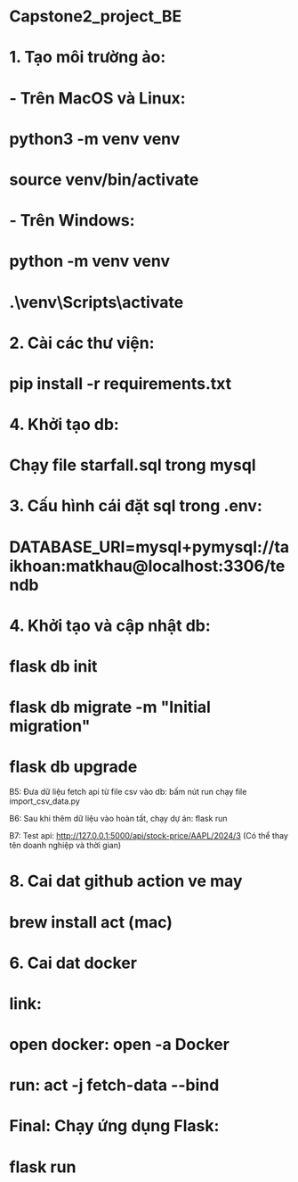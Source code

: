 # Capstone2_project_BE
# 1. Tạo môi trường ảo:
# - Trên MacOS và Linux:
#    python3 -m venv venv
#    source venv/bin/activate
# - Trên Windows:
#    python -m venv venv
#    .\venv\Scripts\activate

# 2. Cài các thư viện:
# pip install -r requirements.txt

# 4. Khởi tạo db:
# Chạy file starfall.sql trong mysql

# 3. Cấu hình cái đặt sql trong .env:
# DATABASE_URI=mysql+pymysql://taikhoan:matkhau@localhost:3306/tendb

# 4. Khởi tạo và cập nhật db:
# flask db init
# flask db migrate -m "Initial migration"
# flask db upgrade


B5: Đưa dữ liệu fetch api từ file csv vào db:
	bấm nút run chạy file import_csv_data.py

B6: Sau khi thêm dữ liệu vào hoàn tất,
	chạy dự án: flask run

B7: Test api: http://127.0.0.1:5000/api/stock-price/AAPL/2024/3 (Có thể thay tên doanh nghiệp và thời gian)

# 8. Cai dat github action ve may
# brew install act (mac)

# 6. Cai dat docker
# link:
# open docker: open -a Docker
# run: act -j fetch-data --bind

# Final: Chạy ứng dụng Flask:
# flask run
